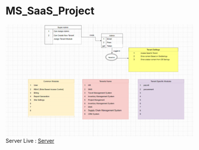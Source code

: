 # MS_SaaS_Project


![alt text](image.png)
Server Live : [Server](https://ms-server-007.vercel.app/api/v1)
